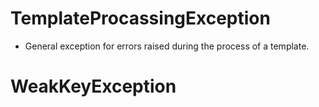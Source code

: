 # TemplateProcassingException
* General exception for errors raised during the process of a template.

# WeakKeyException